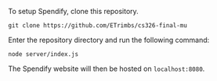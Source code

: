 To setup Spendify, clone this repository.

```git clone https://github.com/ETrimbs/cs326-final-mu```

Enter the repository directory and run the following command:

```node server/index.js```

The Spendify website will then be hosted on `localhost:8080`.
